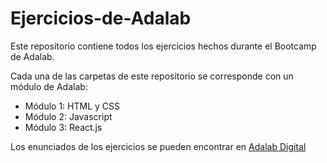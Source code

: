 # Ejercicios-de-Adalab

Este repositorio contiene todos los ejercicios hechos durante el Bootcamp de Adalab.

Cada una de las carpetas de este repositorio se corresponde con un módulo de Adalab:

* Módulo 1: HTML y CSS
* Módulo 2: Javascript
* Módulo 3: React.js

Los enunciados de los ejercicios se pueden encontrar en [Adalab Digital](https://books.adalab.es/materiales-front-end-k/)
